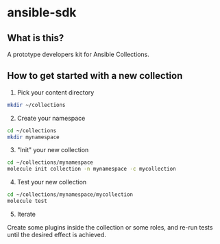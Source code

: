 # ansible-sdk

## What is this?

A prototype developers kit for Ansible Collections.

## How to get started with a new collection

1. Pick your content directory

```sh
mkdir ~/collections
```

2. Create your namespace

```sh
cd ~/collections
mkdir mynamespace
```

3. "Init" your new collection

```sh
cd ~/collections/mynamespace
molecule init collection -n mynamespace -c mycollection
```

4. Test your new collection

```sh
cd ~/collections/mynamespace/mycollection
molecule test
```

5. Iterate

Create some plugins inside the collection or some roles, and re-run tests until the desired effect is achieved.
